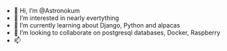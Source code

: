 - 👋 Hi, I’m @Astronokum
- 👀 I’m interested in nearly evertything
- 🌱 I’m currently learning about Django, Python and alpacas
- 💞️ I’m looking to collaborate on postgresql databases, Docker, Raspberry
- 📫 

<!---
Astronokum/Astronokum is a ✨ special ✨ repository because its `README.md` (this file) appears on your GitHub profile.
You can click the Preview link to take a look at your changes.
--->
